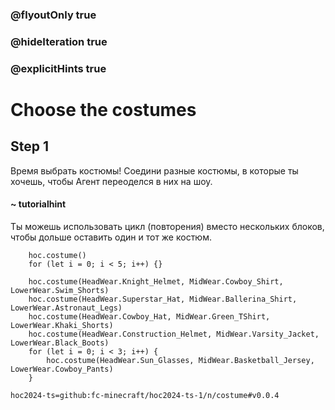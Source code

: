 ### @flyoutOnly true
### @hideIteration true
### @explicitHints true

# Choose the costumes

## Step 1
Время выбрать костюмы! Соедини разные костюмы, в которые ты хочешь, чтобы Агент переоделся в них на шоу.

#### ~ tutorialhint
Ты можешь использовать цикл (повторения) вместо нескольких блоков, чтобы дольше оставить один и тот же костюм.


```ghost
    hoc.costume()
    for (let i = 0; i < 5; i++) {}
```
```template
    hoc.costume(HeadWear.Knight_Helmet, MidWear.Cowboy_Shirt, LowerWear.Swim_Shorts)
    hoc.costume(HeadWear.Superstar_Hat, MidWear.Ballerina_Shirt, LowerWear.Astronaut_Legs)
    hoc.costume(HeadWear.Cowboy_Hat, MidWear.Green_TShirt, LowerWear.Khaki_Shorts)
    hoc.costume(HeadWear.Construction_Helmet, MidWear.Varsity_Jacket, LowerWear.Black_Boots)
    for (let i = 0; i < 3; i++) {
        hoc.costume(HeadWear.Sun_Glasses, MidWear.Basketball_Jersey, LowerWear.Cowboy_Pants)
    }
```

```package
hoc2024-ts=github:fc-minecraft/hoc2024-ts-1/n/costume#v0.0.4
```